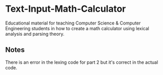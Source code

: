 # Text-Input-Math-Calculator
Educational material for teaching Computer Science &amp; Computer Engineering students in how to create a math calculator using lexical analysis and parsing theory.

## Notes
There is an error in the lexing code for part 2 but it's correct in the actual code.
